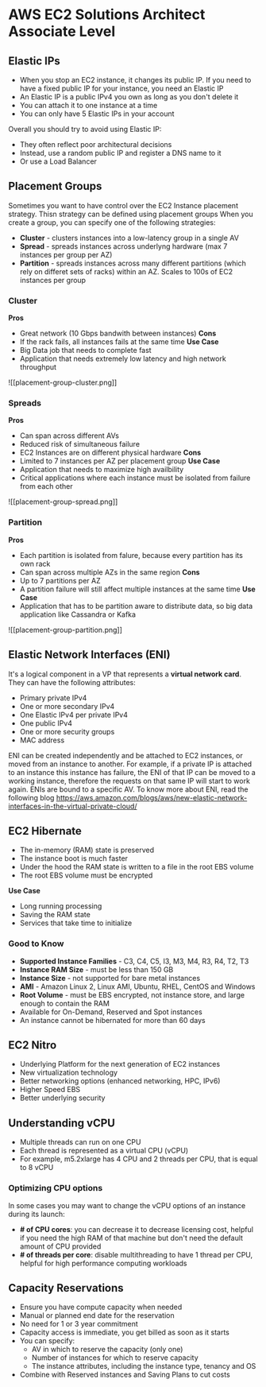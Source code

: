 # AWS EC2 Solutions Architect Associate Level

## Elastic IPs
- When you stop an EC2 instance, it changes its public IP. If you need to have a fixed public IP for your instance, you need an Elastic IP
- An Elastic IP is a public IPv4 you own as long as you don't delete it
- You can attach it to one instance at a time
- You can only have 5 Elastic IPs in your account

Overall you should try to avoid using Elastic IP:
- They often reflect poor architectural decisions
- Instead, use a random public IP and register a DNS name to it
- Or use a Load Balancer

## Placement Groups
Sometimes you want to have control over the EC2 Instance placement strategy. Thisn strategy can be defined using placement groups
When you create a group, you can specify one of the following strategies:
- **Cluster** - clusters instances into a low-latency group in a single AV
- **Spread** - spreads instances across underlyng hardware (max 7 instances per group per AZ)
- **Partition** - spreads instances across many different partitions (which rely on differet sets of racks) within an AZ. Scales to 100s of EC2 instances per group

### Cluster
**Pros**
- Great network (10 Gbps bandwith between instances)
**Cons**
- If the rack fails, all instances fails at the same time
**Use Case**
- Big Data job that needs to complete fast
- Application that needs extremely low latency and high network throughput

![[placement-group-cluster.png]]

### Spreads
**Pros**
- Can span across different AVs
- Reduced risk of simultaneous failure
- EC2 Instances are on different physical hardware
**Cons**
- Limited to 7 instances per AZ per placement group
**Use Case**
- Application that needs to maximize high availbility
- Critical applications where each instance must be isolated from failure from each other

![[placement-group-spread.png]]

### Partition
**Pros**
- Each partition is isolated from falure, because every partition has its own rack
- Can span across multiple AZs in the same region
**Cons**
- Up to 7 partitions per AZ
- A partition failure will still affect multiple instances at the same time
**Use Case**
- Application that has to be partition aware to distribute data, so big data application like Cassandra or Kafka

![[placement-group-partition.png]]

## Elastic Network Interfaces (ENI)
It's a logical component in a VP that represents a **virtual network card**. They can have the following attributes:
- Primary private IPv4
- One or more secondary IPv4
- One Elastic IPv4 per private IPv4
- One public IPv4
- One or more security groups
- MAC address

ENI can be created independently and be attached to EC2 instances, or moved from an instance to another. For example, if a private IP is attached to an instance this instance has failure, the ENI of that IP can be moved to a working instance, therefore the requests on that same IP will start to work again.
ENIs are bound to a specific AV.
To know more about ENI, read the following blog https://aws.amazon.com/blogs/aws/new-elastic-network-interfaces-in-the-virtual-private-cloud/

## EC2 Hibernate
- The in-memory (RAM) state is preserved
- The instance boot is much faster
- Under the hood the RAM state is written to a file in the root EBS volume
- The root EBS volume must be encrypted

**Use Case**
- Long running processing
- Saving the RAM state
- Services that take time to initialize

### Good to Know
- **Supported Instance Families** - C3, C4, C5, I3, M3, M4, R3, R4, T2, T3
- **Instance RAM Size** - must be less than 150 GB
- **Instance Size** - not supported for bare metal instances
- **AMI** - Amazon Linux 2, Linux AMI, Ubuntu, RHEL, CentOS and Windows
- **Root Volume** - must be EBS encrypted, not instance store, and large enough to contain the RAM
- Available for On-Demand, Reserved and Spot instances
- An instance cannot be hibernated for more than 60 days

## EC2 Nitro
- Underlying Platform for the next generation of EC2 instances
- New virtualization technology
- Better networking options (enhanced networking, HPC, IPv6)
- Higher Speed EBS
- Better underlying security

## Understanding vCPU
- Multiple threads can run on one CPU
- Each thread is represented as a virtual CPU (vCPU)
- For example, m5.2xlarge has 4 CPU and 2 threads per CPU, that is equal to 8 vCPU

### Optimizing CPU options
In some cases you may want to change the vCPU options of an instance during its launch:
- **# of CPU cores**: you can decrease it to decrease licensing cost, helpful if you need the high RAM of that machine but don't need the default amount of CPU provided
- **# of threads per core**: disable multithreading to have 1 thread per CPU, helpful for high performance computing workloads

## Capacity Reservations
- Ensure you have compute capacity when needed
- Manual or planned end date for the reservation
- No need for 1 or 3 year commitment
- Capacity access is immediate, you get billed as soon as it starts
- You can specify:
	- AV in which to reserve the capacity (only one)
	- Number of instances for which to reserve capacity
	- The instance attributes, including the instance type, tenancy and OS
- Combine with Reserved instances and Saving Plans to cut costs
